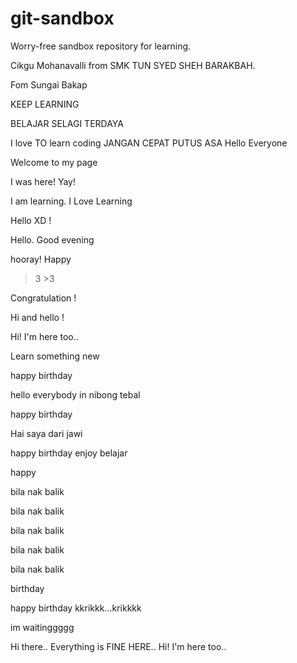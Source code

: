 # git-sandbox
Worry-free sandbox repository for learning.

Cikgu Mohanavalli from SMK TUN SYED SHEH BARAKBAH.

Fom Sungai Bakap

KEEP LEARNING

BELAJAR SELAGI TERDAYA

I love TO learn coding
JANGAN CEPAT PUTUS ASA
Hello Everyone

Welcome to my page

I was here! Yay!

I am learning.
I Love Learning

Hello XD !

Hello. Good evening

hooray!
Happy

>3 >3

Congratulation !

Hi and hello !

Hi! I'm here too..

Learn something new

happy birthday

hello everybody in nibong tebal


happy birthday

Hai saya dari jawi


happy birthday
enjoy belajar


happy 

bila nak balik

bila nak balik

bila nak balik

bila nak balik

bila nak balik

birthday

happy birthday
kkrikkk...krikkkk

im waitinggggg

Hi there.. Everything is FINE HERE.. 
Hi! I'm here too..

